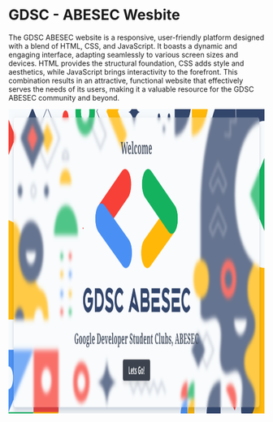 # GDSC - ABESEC Wesbite
The GDSC ABESEC website is a responsive, user-friendly platform designed with a blend of HTML, CSS, and JavaScript. It boasts a dynamic and engaging interface, adapting seamlessly to various screen sizes and devices. HTML provides the structural foundation, CSS adds style and aesthetics, while JavaScript brings interactivity to the forefront. This combination results in an attractive, functional website that effectively serves the needs of its users, making it a valuable resource for the GDSC ABESEC community and beyond.

<img src="https://github.com/Amber-Mishra-2003/Web-Devlopment-Projects/blob/main/3.%20GDSC%20-%20ABESEC%20Responsive%20Website/images/Project.png" alt="Girl in a jacket" width="1000" height="600">
